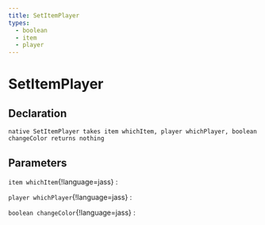```yaml
---
title: SetItemPlayer
types:
  - boolean
  - item
  - player
---
```


# SetItemPlayer

## Declaration

```jass
native SetItemPlayer takes item whichItem, player whichPlayer, boolean changeColor returns nothing
```

## Parameters
`item whichItem`{!language=jass}
: 

`player whichPlayer`{!language=jass}
: 

`boolean changeColor`{!language=jass}
: 
